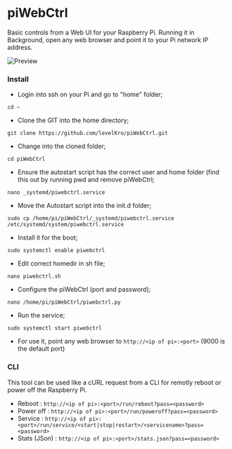 # piWebCtrl
Basic controls from a Web UI for your Raspberry Pi.
Running it in Background, open any web browser and point it to your Pi network IP address.

![Preview](https://i.imgur.com/mSjWiev.png)

### Install

* Login into ssh on your Pi and go to "home" folder;

`cd ~`

* Clone the GIT into the home directory;

`git clone https://github.com/levelKro/piWebCtrl.git`

* Change into the cloned folder;

`cd piWebCtrl`

* Ensure the autostart script has the correct user and home folder (find this out by running pwd and remove piWebCtrl;

`nano _systemd/piwebctrl.service`

* Move the Autostart script into the init.d folder;

`sudo cp /home/pi/piWebCtrl/_systemd/piwebctrl.service /etc/systemd/system/piwebctrl.service`

* Install it for the boot;

`sudo systemctl enable piwebctrl`

* Edit correct homedir in sh file;

`nano piwebctrl.sh`

* Configure the piWebCtrl (port and password);

`nano /home/pi/piWebCtrl/piwebctrl.py`

* Run the service;

`sudo systemctl start piwebctrl`

* For use it, point any web browser to `http://<ip of pi>:<port>` (9000 is the default port)

### CLI

This tool can be used like a cURL request from a CLI for remotly reboot or power off the Raspberry Pi.

* Reboot : `http://<ip of pi>:<port>/run/reboot?pass=<password>`
* Power off : `http://<ip of pi>:<port>/run/poweroff?pass=<password>`
* Service : `http://<ip of pi>:<port>/run/service/<start|stop|restart>/<servicename>?pass=<password>`
* Stats (JSon) : `http://<ip of pi>:<port>/stats.json?pass=<password>`
